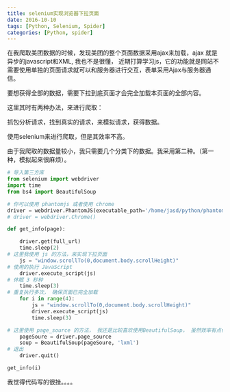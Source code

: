 ```yaml
---
title: selenium实现浏览器下拉页面
date: 2016-10-10
tags: [Python, Selenium, Spider]
categories: [Python, spider]
---
```


在我爬取美团数据的时候，发现美团的整个页面数据采用ajax来加载，ajax 就是异步的javascript和XML, 我也不是很懂， 近期打算学习js，它的功能就是网站不需要使用单独的页面请求就可以和服务器进行交互，表单采用Ajax与服务器通信。
<!-- more -->
要想获得全部的数据，需要下拉到底页面才会完全加载本页面的全部内容。

这里其时有两种办法，来进行爬取：

抓包分析请求，找到真实的请求，来模拟请求，获得数据。

使用selenium来进行爬取，但是其效率不高。

由于我爬取的数据量较小，我只需要几个分类下的数据。我采用第二种。（第一种，模拟起来很麻烦）。

```python
# 导入第三方库
from selenium import webdriver
import time
from bs4 import BeautifulSoup

# 你可以使用 phantomjs 或者使用 chrome
driver = webdriver.PhantomJS(executable_path='/home/jasd/python/phantomjs/bin/phantomjs')
# driver = webdriver.Chrome()

def get_info(page):

    driver.get(full_url)
    time.sleep(2)
# 这里我使用 js 的方法，来实现下拉页面
    js = "window.scrollTo(0,document.body.scrollHeight)"
# 使用的执行 JavaScript
    driver.execute_script(js)
# 休眠 3 秒种
    time.sleep(3)
# 重复执行多次， 确保页面已完全加载
    for i in range(4):
        js = "window.scrollTo(0,document.body.scrollHeight)"
        driver.execute_script(js)
        time.sleep(3)

# 这里使用 page_source 的方法， 我还是比较喜欢使用BeautifulSoup， 虽然效率有点低
    pageSoure = driver.page_source
    soup = BeautifulSoup(pageSoure, 'lxml')
# 退出
    driver.quit()

get_info(i)

```

我觉得代码写的很挫。。。。
